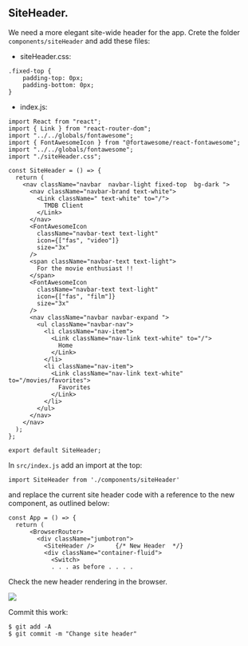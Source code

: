 ## SiteHeader.

We need a more elegant site-wide header for the app. Crete the folder `components/siteHeader` and add these files:

+ siteHeader.css:
~~~
.fixed-top {
    padding-top: 0px;
    padding-bottom: 0px;
}
~~~

+ index.js:
~~~
import React from "react";
import { Link } from "react-router-dom";
import "../../globals/fontawesome";
import { FontAwesomeIcon } from "@fortawesome/react-fontawesome";
import "../../globals/fontawesome";
import "./siteHeader.css";

const SiteHeader = () => {
  return (
    <nav className="navbar  navbar-light fixed-top  bg-dark ">
      <nav className="navbar-brand text-white">
        <Link className=" text-white" to="/">
          TMDB Client
        </Link>
      </nav>
      <FontAwesomeIcon
        className="navbar-text text-light"
        icon={["fas", "video"]}
        size="3x"
      />
      <span className="navbar-text text-light">
        For the movie enthusiast !!
      </span>
      <FontAwesomeIcon
        className="navbar-text text-light"
        icon={["fas", "film"]}
        size="3x"
      />
      <nav className="navbar navbar-expand ">
        <ul className="navbar-nav">
          <li className="nav-item">
            <Link className="nav-link text-white" to="/">
              Home
            </Link>
          </li>
          <li className="nav-item">
            <Link className="nav-link text-white" to="/movies/favorites">
              Favorites
            </Link>
          </li>
        </ul>
      </nav>
    </nav>
  );
};

export default SiteHeader;
~~~

In `src/index.js` add an import at the top:
~~~
import SiteHeader from './components/siteHeader'
~~~

and replace the current site header code with a reference to the new component,  as outlined below:
~~~
const App = () => {
  return (
      <BrowserRouter>
        <div className="jumbotron">
          <SiteHeader />      {/* New Header  */}
          <div className="container-fluid">
            <Switch>
            . . . as before . . . . 
~~~
Check the new header rendering in the browser.

![][home]

Commit this work:
~~~
$ git add -A
$ git commit -m "Change site header"
~~~

[home]: ./img/home.png

